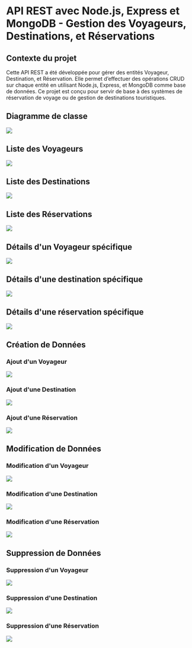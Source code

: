 <h1>API REST avec Node.js, Express et MongoDB - Gestion des Voyageurs, Destinations, et Réservations</h1>

<h2>Contexte du projet</h2>
<p>Cette API REST a été développée pour gérer des entités Voyageur, Destination, et Réservation. Elle permet d’effectuer des opérations CRUD sur chaque entité en utilisant Node.js, Express, et MongoDB comme base de données. Ce projet est conçu pour servir de base à des systèmes de réservation de voyage ou de gestion de destinations touristiques.</p>

<h2>Diagramme de classe</h2>
<img src="Captures/diagramme.png">

<h2>Liste des Voyageurs</h2>
<img src="Captures/voyageurs.png">

<h2>Liste des Destinations</h2>
<img src="Captures/destinations.png">

<h2>Liste des Réservations</h2>
<img src="Captures/reservations.png">

<h2>Détails d'un Voyageur spécifique</h2>
<img src="Captures/voyageur-id.png">

<h2>Détails d'une destination spécifique</h2>
<img src="Captures/destination-id.png">

<h2>Détails d'une réservation spécifique</h2>
<img src="Captures/reservation-id.png">

<h2>Création de Données</h2>

<h3>Ajout d'un Voyageur</h3>
<img src="Captures/ajout-voyageur.png">

<h3>Ajout d'une Destination</h3>
<img src="Captures/ajout-destination.png">

<h3>Ajout d'une Réservation</h3>
<img src="Captures/ajout-reservation.png">

<h2>Modification de Données</h2>

<h3>Modification d'un Voyageur</h3>
<img src="Captures/update-voyageur.png">

<h3>Modification d'une Destination</h3>
<img src="Captures/modif-destination.png">

<h3>Modification d'une Réservation</h3>
<img src="Captures/update-reservation.png">

<h2>Suppression de Données</h2>
<h3>Suppression d'un Voyageur</h3>
<img src="Captures/supp-voyageur.png">

<h3>Suppression d'une Destination</h3>
<img src="Captures/supp-destination.png">

<h3>Suppression d'une Réservation</h3>
<img src="Captures/supp-reservation.png">
